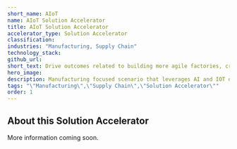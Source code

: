 ```yaml
---
short_name: AIoT
name: AIoT Solution Accelerator
title: AIoT Solution Accelerator
accelerator_type: Solution Accelerator
classification: 
industries: "Manufacturing, Supply Chain"
technology_stack: 
github_url: 
short_text: Drive outcomes related to building more agile factories, creating more resilient supply chains, and transforming workforces. 
hero_image: 
description: Manufacturing focused scenario that leverages AI and IOT devices to drive outcomes related to building more agile factories, creating more resilient supply chains, and transforming their workforces. 
tags: "\"Manufacturing\",\"Supply Chain\",\"Solution Accelerator\""
order: 1
---
```

## About this Solution Accelerator

More information coming soon.
